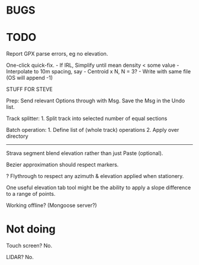 

# BUGS


# TODO

Report GPX parse errors, eg no elevation.

One-click quick-fix.
    - If IRL, Simplify until mean density < some value
    - Interpolate to 10m spacing, say
    - Centroid x N, N = 3?
    - Write with same file (OS will append -1)

STUFF FOR STEVE

Prep:
    Send relevant Options through with Msg.
    Save the Msg in the Undo list.

Track splitter:
    1. Split track into selected number of equal sections

Batch operation:
    1. Define list of (whole track) operations
    2. Apply over directory

---

Strava segment blend elevation rather than just Paste (optional).

Bezier approximation should respect markers.

? Flythrough to respect any azimuth & elevation applied when stationery.

One useful elevation tab tool might be the ability to apply a slope difference to a range of points.

Working offline? (Mongoose server?)

# Not doing

Touch screen? No.

LIDAR? No.


